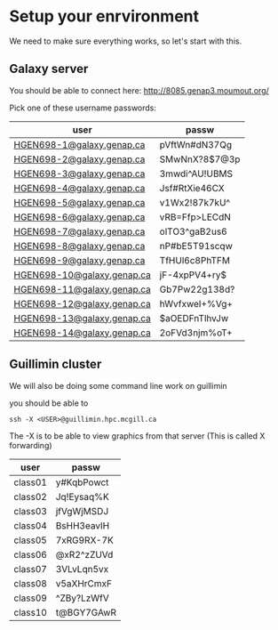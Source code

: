 # Setup your enrvironment
We need to make sure everything works, so let's start with this.

## Galaxy server
You should be able to connect here:
http://8085.genap3.moumout.org/ 

Pick one of these username passwords:

| user | passw |
| ---- | ----- |
| HGEN698-1@galaxy.genap.ca | pVftWn#dN37Qg |
| HGEN698-2@galaxy.genap.ca | SMwNnX?8$7@3p |
| HGEN698-3@galaxy.genap.ca | 3mwdi^AU!UBMS |
| HGEN698-4@galaxy.genap.ca | Jsf#RtXie46CX |
| HGEN698-5@galaxy.genap.ca | v1Wx2!87k7kU^ |
| HGEN698-6@galaxy.genap.ca | vRB=Ffp>LECdN |
| HGEN698-7@galaxy.genap.ca | olTO3^gaB2us6 |
| HGEN698-8@galaxy.genap.ca | nP#bE5T91scqw |
| HGEN698-9@galaxy.genap.ca | TfHUl6c8PhTFM |
| HGEN698-10@galaxy.genap.ca | jF-4xpPV4+ry$ |
| HGEN698-11@galaxy.genap.ca | Gb7Pw22g138d? |
| HGEN698-12@galaxy.genap.ca | hWvfxweI+%Vg+ |
| HGEN698-13@galaxy.genap.ca | $aOEDFnTlhvJw |
| HGEN698-14@galaxy.genap.ca | 2oFVd3njm%oT+ |

## Guillimin cluster
We will also be doing some command line work on guillimin

you should be able to 
``` {.bash}
ssh -X <USER>@guillimin.hpc.mcgill.ca
```
The -X is to be able to view graphics from that server (This is called X forwarding)

| user | passw |
| ---- | ----- |
| class01 | y#KqbPowct |
| class02 | Jq!Eysaq%K |
| class03 | jfVgWjMSDJ |
| class04 | BsHH3eavIH |
| class05 | 7xRG9RX-7K |
| class06 | @xR2^zZUVd |
| class07 | 3VLvLqn5vx |
| class08 | v5aXHrCmxF |
| class09 | ^ZBy?LzWfV |
| class10 | t@BGY7GAwR |

